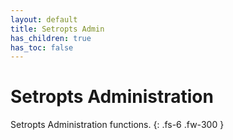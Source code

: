 ```yaml
---
layout: default
title: Setropts Admin
has_children: true
has_toc: false
---
```


# Setropts Administration

Setropts Administration functions.
{: .fs-6 .fw-300 }